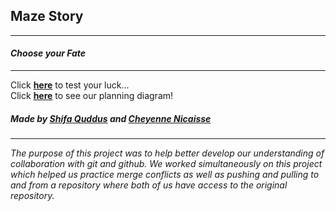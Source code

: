 ## Maze Story
---  
#### _Choose your Fate_
---
Click [**here**](wake-up.md) to test your luck...  
Click [**here**](https://docs.google.com/a/hstat.org/drawings/d/1wzQaAuXHsIcGi8g0O9wDu1AguYUp6yWIaU39dAlbDRQ/edit?usp=sharing) to see our planning diagram!

##### Made by [Shifa Quddus](https://github.com/shifaq2337) and [Cheyenne Nicaisse](https://github.com/cheyennen0503)
---
_The purpose of this project was to help better develop our understanding of collaboration with git and github. We worked simultaneously on this project which helped us practice merge conflicts as well as pushing and pulling to and from a repository where both of us have access to the original repository._  

